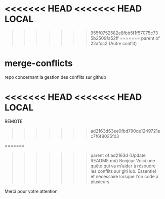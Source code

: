 <<<<<<< HEAD
<<<<<<< HEAD
LOCAL
=======

>>>>>>> 955f0752582e8fbb5f1f57075c735b2509fa52ff
=======
>>>>>>> parent of 22afcc2 (Autre conflit)
# merge-conflicts
repo concernant la gestion des conflits sur github

<<<<<<< HEAD
<<<<<<< HEAD
LOCAL
=======
REMOTE
>>>>>>> ad2163d63ee0fbd790de1249721ec7f6f8025fd3

=======
>>>>>>> parent of ad2163d (Update README.md)
Bonjour 
Voici une quête qui va m'aider à résoudre les conflits sur gitHub.
Essentiel et nécessaire lorsque l'on code à plusieurs.

Merci pour votre attention
